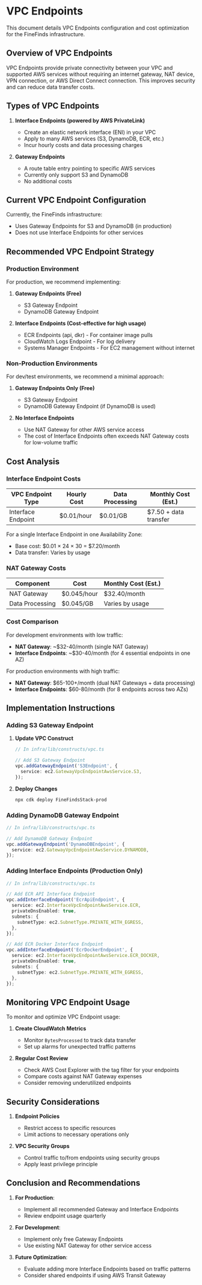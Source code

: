 # VPC Endpoints

This document details VPC Endpoints configuration and cost optimization for the FineFinds infrastructure.

## Overview of VPC Endpoints

VPC Endpoints provide private connectivity between your VPC and supported AWS services without requiring an internet gateway, NAT device, VPN connection, or AWS Direct Connect connection. This improves security and can reduce data transfer costs.

## Types of VPC Endpoints

1. **Interface Endpoints (powered by AWS PrivateLink)**
   - Create an elastic network interface (ENI) in your VPC
   - Apply to many AWS services (S3, DynamoDB, ECR, etc.)
   - Incur hourly costs and data processing charges

2. **Gateway Endpoints**
   - A route table entry pointing to specific AWS services
   - Currently only support S3 and DynamoDB
   - No additional costs

## Current VPC Endpoint Configuration

Currently, the FineFinds infrastructure:

- Uses Gateway Endpoints for S3 and DynamoDB (in production)
- Does not use Interface Endpoints for other services

## Recommended VPC Endpoint Strategy

### Production Environment

For production, we recommend implementing:

1. **Gateway Endpoints (Free)**
   - S3 Gateway Endpoint
   - DynamoDB Gateway Endpoint

2. **Interface Endpoints (Cost-effective for high usage)**
   - ECR Endpoints (api, dkr) - For container image pulls
   - CloudWatch Logs Endpoint - For log delivery
   - Systems Manager Endpoints - For EC2 management without internet

### Non-Production Environments

For dev/test environments, we recommend a minimal approach:

1. **Gateway Endpoints Only (Free)**
   - S3 Gateway Endpoint
   - DynamoDB Gateway Endpoint (if DynamoDB is used)

2. **No Interface Endpoints**
   - Use NAT Gateway for other AWS service access
   - The cost of Interface Endpoints often exceeds NAT Gateway costs for low-volume traffic

## Cost Analysis

### Interface Endpoint Costs

| VPC Endpoint Type | Hourly Cost | Data Processing | Monthly Cost (Est.) |
|-------------------|-------------|-----------------|---------------------|
| Interface Endpoint | $0.01/hour | $0.01/GB | $7.50 + data transfer |

For a single Interface Endpoint in one Availability Zone:
- Base cost: $0.01 × 24 × 30 = $7.20/month
- Data transfer: Varies by usage

### NAT Gateway Costs

| Component | Cost | Monthly Cost (Est.) |
|-----------|------|---------------------|
| NAT Gateway | $0.045/hour | $32.40/month |
| Data Processing | $0.045/GB | Varies by usage |

### Cost Comparison

For development environments with low traffic:
- **NAT Gateway**: ~$32-40/month (single NAT Gateway)
- **Interface Endpoints**: ~$30-40/month (for 4 essential endpoints in one AZ)

For production environments with high traffic:
- **NAT Gateway**: $65-100+/month (dual NAT Gateways + data processing)
- **Interface Endpoints**: $60-80/month (for 8 endpoints across two AZs)

## Implementation Instructions

### Adding S3 Gateway Endpoint

1. **Update VPC Construct**
   ```typescript
   // In infra/lib/constructs/vpc.ts
   
   // Add S3 Gateway Endpoint
   vpc.addGatewayEndpoint('S3Endpoint', {
     service: ec2.GatewayVpcEndpointAwsService.S3,
   });
   ```

2. **Deploy Changes**
   ```bash
   npx cdk deploy FineFindsStack-prod
   ```

### Adding DynamoDB Gateway Endpoint

```typescript
// In infra/lib/constructs/vpc.ts

// Add DynamoDB Gateway Endpoint
vpc.addGatewayEndpoint('DynamoDBEndpoint', {
  service: ec2.GatewayVpcEndpointAwsService.DYNAMODB,
});
```

### Adding Interface Endpoints (Production Only)

```typescript
// In infra/lib/constructs/vpc.ts

// Add ECR API Interface Endpoint
vpc.addInterfaceEndpoint('EcrApiEndpoint', {
  service: ec2.InterfaceVpcEndpointAwsService.ECR,
  privateDnsEnabled: true,
  subnets: {
    subnetType: ec2.SubnetType.PRIVATE_WITH_EGRESS,
  },
});

// Add ECR Docker Interface Endpoint
vpc.addInterfaceEndpoint('EcrDockerEndpoint', {
  service: ec2.InterfaceVpcEndpointAwsService.ECR_DOCKER,
  privateDnsEnabled: true,
  subnets: {
    subnetType: ec2.SubnetType.PRIVATE_WITH_EGRESS,
  },
});
```

## Monitoring VPC Endpoint Usage

To monitor and optimize VPC Endpoint usage:

1. **Create CloudWatch Metrics**
   - Monitor `BytesProcessed` to track data transfer
   - Set up alarms for unexpected traffic patterns

2. **Regular Cost Review**
   - Check AWS Cost Explorer with the tag filter for your endpoints
   - Compare costs against NAT Gateway expenses
   - Consider removing underutilized endpoints

## Security Considerations

1. **Endpoint Policies**
   - Restrict access to specific resources
   - Limit actions to necessary operations only

2. **VPC Security Groups**
   - Control traffic to/from endpoints using security groups
   - Apply least privilege principle

## Conclusion and Recommendations

1. **For Production**:
   - Implement all recommended Gateway and Interface Endpoints
   - Review endpoint usage quarterly

2. **For Development**:
   - Implement only free Gateway Endpoints
   - Use existing NAT Gateway for other service access

3. **Future Optimization**:
   - Evaluate adding more Interface Endpoints based on traffic patterns
   - Consider shared endpoints if using AWS Transit Gateway 